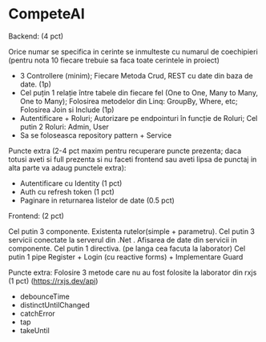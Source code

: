 # CompeteAI
Backend: (4 pct)

Orice numar se specifica in cerinte se inmulteste cu numarul de coechipieri (pentru nota 10 fiecare trebuie sa faca toate cerintele in proiect)
 - 3 Controllere (minim); Fiecare Metoda Crud, REST cu date din baza de date. (1p)
 - Cel puțin 1 relație între tabele din fiecare fel (One to One, Many to Many, One to Many); Folosirea metodelor din Linq: GroupBy, Where, etc; Folosirea Join si Include (1p)
 - Autentificare + Roluri; Autorizare pe endpointuri în funcție de Roluri; Cel putin 2 Roluri: Admin, User 
 - Sa se foloseasca repository pattern + Service 

Puncte extra (2-4 pct maxim pentru recuperare puncte prezenta; daca totusi aveti si full prezenta si nu faceti frontend sau aveti lipsa de punctaj in alta parte va adaug punctele extra):
- Autentificare cu Identity (1 pct) 
- Auth cu refresh token (1 pct)
- Paginare in returnarea listelor de date (0.5 pct)

Frontend: (2 pct)
 
Cel putin 3 componente. Existenta rutelor(simple + parametru).
Cel putin 3 servicii conectate la serverul din .Net . Afisarea de date din servicii in componente.
Cel putin 1 directiva. (pe langa cea facuta la laborator)
Cel putin 1 pipe
Register + Login (cu reactive forms) + Implementare Guard

Puncte extra: 
Folosire 3 metode care nu au fost folosite la laborator din rxjs (1 pct) (https://rxjs.dev/api)
-  debounceTime
-  distinctUntilChanged
-  catchError
-  tap
-  takeUntil
